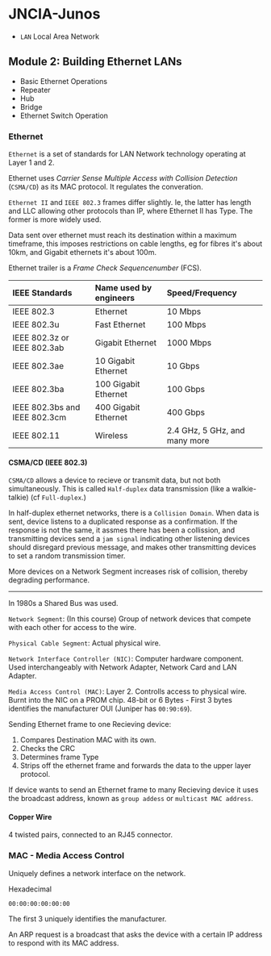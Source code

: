 # JNCIA-Junos

- `LAN` Local Area Network


## Module 2: Building Ethernet LANs

- Basic Ethernet Operations
- Repeater
- Hub
- Bridge
- Ethernet Switch Operation

### Ethernet

`Ethernet` is a set of standards for LAN Network technology operating at Layer 1 and 2.

Ethernet uses *Carrier Sense Multiple Access with Collision Detection* (`CSMA/CD`) as its MAC protocol. It regulates the converation.

`Ethernet II` and `IEEE 802.3` frames differ slightly. Ie, the latter has length and LLC allowing other protocols than IP, where Ethernet II has Type. The former is more widely used.

Data sent over ethernet must reach its destination within a maximum timeframe, this imposes restrictions on cable lengths, eg for fibres it's about 10km, and Gigabit ethernets it's about 100m.

Ethernet trailer is a *Frame Check Sequencenumber* (FCS).

|IEEE Standards|Name used by engineers|Speed/Frequency|
|:--|:--|:--|
|IEEE 802.3|Ethernet|10 Mbps|
|IEEE 802.3u|Fast Ethernet|100 Mbps|
|IEEE 802.3z or IEEE 802.3ab|Gigabit Ethernet|1000 Mbps|
|IEEE 802.3ae|10 Gigabit Ethernet|10 Gbps|
|IEEE 802.3ba|100 Gigabit Ethernet|100 Gbps|
|IEEE 802.3bs and IEEE 802.3cm|400 Gigabit Ethernet|400 Gbps|
|IEEE 802.11|Wireless|2.4 GHz, 5 GHz, and many more|

#### CSMA/CD (IEEE 802.3)

`CSMA/CD` allows a device to recieve or transmit data, but not both simultaneously. This is called `Half-duplex` data transmission (like a walkie-talkie) (cf `Full-duplex`.) 

In half-duplex ethernet networks, there is a `Collision Domain`. When data is sent, device listens to a duplicated response as a confirmation. If the response is not the same, it assmes there has been a collission, and transmitting devices send a `jam signal` indicating other listening devices should disregard previous message, and makes other transmitting devices to set a random transmission timer.

More devices on a Network Segment increases risk of collision, thereby degrading performance.

---

In 1980s a Shared Bus was used.

`Network Segment`: (In this course) Group of network devices that compete with each other for access to the wire.

`Physical Cable Segment`: Actual physical wire.

`Network Interface Controller (NIC)`: Computer hardware component. Used interchangeably with Network Adapter, Network Card and LAN Adapter.

`Media Access Control (MAC)`: Layer 2. Controlls access to physical wire. Burnt into the NIC on a PROM chip. 48-bit or 6 Bytes - First 3 bytes identifies the manufacturer OUI (Juniper has `00:90:69`).

Sending Ethernet frame to one Recieving device:

1. Compares Destination MAC with its own.
2. Checks the CRC
3. Determines frame Type
4. Strips off the ethernet frame and forwards the data to the upper layer protocol.

If device wants to send an Ethernet frame to many Recieving device it uses the broadcast address, known as `group addess` or `multicast MAC address`.

#### Copper Wire

4 twisted pairs, connected to an RJ45 connector.


### MAC - Media Access Control

Uniquely defines a network interface on the network.

Hexadecimal

```
00:00:00:00:00:00
```

The first 3 uniquely identifies the manufacturer.

An ARP request is a broadcast that asks the device with a certain IP address to respond with its MAC address.


